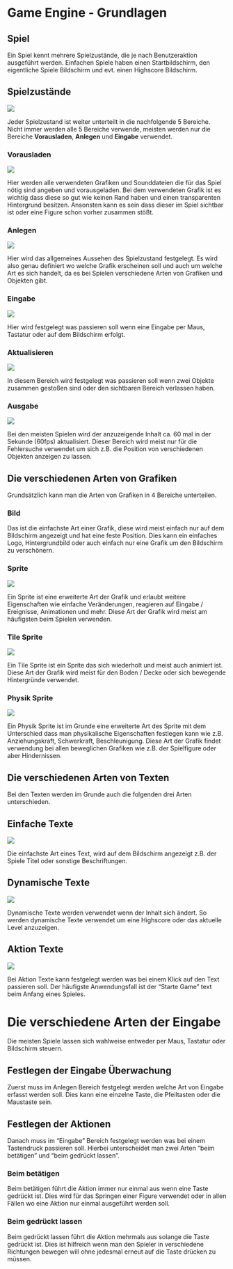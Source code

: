 # Game Engine - Grundlagen

## Spiel
Ein Spiel kennt mehrere Spielzustände, die je nach Benutzeraktion ausgeführt werden.
Einfachen Spiele haben einen Startbildschirm, den eigentliche Spiele Bildschirm und evt. einen Highscore Bildschirm.

## Spielzustände
![][game_states]

Jeder Spielzustand ist weiter unterteilt in die nachfolgende 5 Bereiche.
Nicht immer werden alle 5 Bereiche verwende, meisten werden nur die Bereiche **Vorausladen**, **Anlegen** und **Eingabe** verwendet.

### Vorausladen
![][preload_area]

Hier werden alle verwendeten Grafiken und Sounddateien die für das Spiel nötig sind angeben und vorausgeladen.
Bei dem verwendeten Grafik ist es wichtig dass diese so gut wie keinen Rand haben und einen transparenten Hintergrund besitzen.
Ansonsten kann es sein dass dieser im Spiel sichtbar ist oder eine Figure schon vorher zusammen stößt.

### Anlegen
![][create_area]

Hier wird das allgemeines Aussehen des Spielzustand festgelegt.
Es wird also genau definiert wo welche Grafik erscheinen soll und auch um welche Art es sich handelt, da es bei Spielen verschiedene Arten von Grafiken und Objekten gibt.

### Eingabe
![][input_area]

Hier wird festgelegt was passieren soll wenn eine Eingabe per Maus, Tastatur oder auf dem Bildschirm erfolgt.

### Aktualisieren
![][update_area]

In diesem Bereich wird festgelegt was passieren soll wenn zwei Objekte zusammen gestoßen sind oder den sichtbaren Bereich verlassen haben.

### Ausgabe
![][render_area]

Bei den meisten Spielen wird der anzuzeigende Inhalt ca. 60 mal in der Sekunde (60fps) aktualisiert.
Dieser Bereich wird meist nur für die Fehlersuche verwendet um sich z.B. die Position von verschiedenen Objekten anzeigen zu lassen.

## Die verschiedenen Arten von Grafiken
Grundsätzlich kann man die Arten von Grafiken in 4 Bereiche unterteilen.

### Bild
Das ist die einfachste Art einer Grafik, diese wird meist einfach nur auf dem Bildschirm angezeigt und hat eine feste Position.
Dies kann ein einfaches Logo, Hintergrundbild oder auch einfach nur eine Grafik um den Bildschirm zu verschönern.

### Sprite
![][sprite]

Ein Sprite ist eine erweiterte Art der Grafik und erlaubt weitere Eigenschaften wie einfache Veränderungen, reagieren auf Eingabe / Ereignisse, Animationen und mehr.
Diese Art der Grafik wird meist am häufigsten beim Spielen verwenden.

### Tile Sprite
![][tile_sprite]

Ein Tile Sprite ist ein Sprite das sich wiederholt und meist auch animiert ist.
Diese Art der Grafik wird meist für den Boden / Decke oder sich bewegende Hintergründe verwendet.

### Physik Sprite
![][physic_sprite]

Ein Physik Sprite ist im Grunde eine erweiterte Art des Sprite mit dem Unterschied dass man physikalische Eigenschaften festlegen kann wie z.B. Anziehungskraft, Schwerkraft, Beschleunigung.
Diese Art der Grafik findet verwendung bei allen beweglichen Grafiken wie z.B. der Spielfigure oder aber Hindernissen.

## Die verschiedenen Arten von Texten
Bei den Texten werden im Grunde auch die folgenden drei Arten unterschieden.

## Einfache Texte
![][text_block]

Die einfachste Art eines Text, wird auf dem Bildschirm angezeigt z.B. der Spiele Titel oder sonstige Beschriftungen.

## Dynamische Texte
![][dynamic_text_block]

Dynamische Texte werden verwendet wenn der Inhalt sich ändert.
So werden dynamische Texte verwendet um eine Highscore oder das aktuelle Level anzuzeigen.

## Aktion Texte
![][action_text_block]

Bei Aktion Texte kann festgelegt werden was bei einem Klick auf den Text passieren soll.
Der häufigste Anwendungsfall ist der “Starte Game” text beim Anfang eines Spieles.

# Die verschiedene Arten der Eingabe
Die meisten Spiele lassen sich wahlweise entweder per Maus, Tastatur oder Bildschirm steuern.

## Festlegen der Eingabe Überwachung
Zuerst muss im Anlegen Bereich festgelegt werden welche Art von Eingabe erfasst werden soll. Dies kann eine einzelne Taste, die Pfeiltasten oder die Maustaste sein.

## Festlegen der Aktionen
Danach muss im “Eingabe” Bereich festgelegt werden was bei einem Tastendruck passieren soll.
Hierbei unterscheidet man zwei Arten “beim betätigen” und “beim gedrückt lassen”.

### Beim betätigen
Beim betätigen führt die Aktion immer nur einmal aus wenn eine Taste gedrückt ist.
Dies wird für das Springen einer Figure verwendet oder in allen Fällen wo eine Aktion nur einmal ausgeführt werden soll.

### Beim gedrückt lassen
Beim gedrückt lassen führt die Aktion mehrmals aus solange die Taste gedrückt ist.
Dies ist hilfreich wenn man den Spieler in verschiedene Richtungen bewegen will ohne jedesmal erneut auf die Taste drücken zu müssen.


[game_states]: images/game_states.png

[preload_area]: images/preload_area.png
[create_area]: images/create_area.png
[input_area]: images/input_area.png
[update_area]: images/update_area.png
[render_area]: images/render_area.png

[sprite]: images/sprite.png
[tile_sprite]: images/tile_sprite.png
[physic_sprite]: images/physic_sprite.png

[text_block]: images/text_block.png
[dynamic_text_block]: images/dynamic_text_block.png
[action_text_block]: images/action_text_block.png
